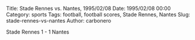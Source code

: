 Title: Stade Rennes vs. Nantes, 1995/02/08
Date: 1995/02/08 00:00
Category: sports
Tags: football, football scores, Stade Rennes, Nantes
Slug: stade-rennes-vs-nantes
Author: carbonero


Stade Rennes 1 - 1 Nantes
